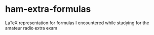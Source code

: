 # ham-extra-formulas
LaTeX representation for formulas I encountered while studying for the amateur radio extra exam

